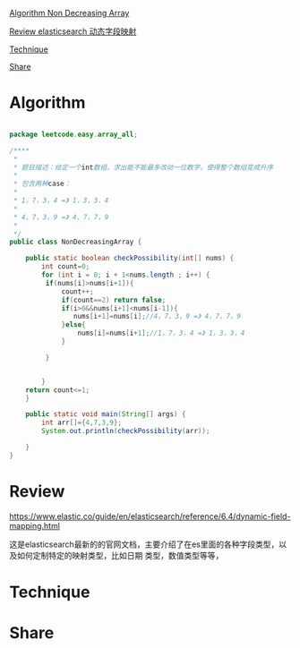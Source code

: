 
 [Algorithm Non Decreasing Array](#algorithm)

 [Review elasticsearch 动态字段映射](#review)

 [Technique](#technique)

 [Share](#share)


# Algorithm

```java

package leetcode.easy.array_all;

/****
 *
 * 题目描述：给定一个int数组，求出能不能最多改动一位数字，使得整个数组变成升序
 *
 * 包含两种case：
 *
 * 1，7，3，4 =》 1，3，3，4
 *
 * 4，7，3，9 =》 4，7，7，9
 *
 */
public class NonDecreasingArray {

    public static boolean checkPossibility(int[] nums) {
        int count=0;
        for (int i = 0; i + 1<nums.length ; i++) {
         if(nums[i]>nums[i+1]){
             count++;
             if(count==2) return false;
             if(i>0&&nums[i+1]<nums[i-1]){
                nums[i+1]=nums[i];//4，7，3，9 =》 4，7，7，9
             }else{
                 nums[i]=nums[i+1];//1，7，3，4 =》 1，3，3，4
             }

         }


        }
    return count<=1;
    }

    public static void main(String[] args) {
        int arr[]={4,7,3,9};
        System.out.println(checkPossibility(arr));

    }
}


```


# Review

https://www.elastic.co/guide/en/elasticsearch/reference/6.4/dynamic-field-mapping.html

这是elasticsearch最新的的官网文档，主要介绍了在es里面的各种字段类型，以及如何定制特定的映射类型，比如日期
类型，数值类型等等，



# Technique


# Share





